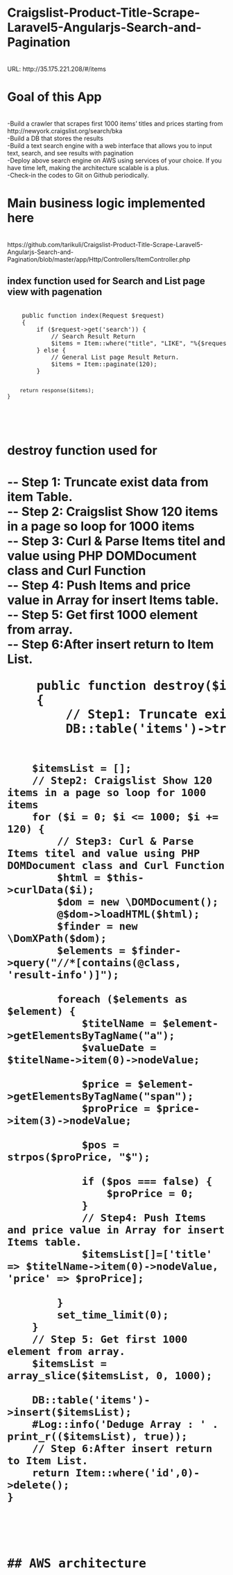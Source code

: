 <h1>Craigslist-Product-Title-Scrape-Laravel5-Angularjs-Search-and-Pagination</h1>
<br>
URL: http://35.175.221.208/#/items
<br>
<h1>Goal of this App</h1>
<br>
-Build a crawler that scrapes first 1000 items’ titles and prices starting from http://newyork.craigslist.org/search/bka
<br>
-Build a DB that stores the results
<br>
-Build a text search engine with a web interface that allows you to input text, search, and see results with pagination
<br>
-Deploy above search engine on AWS using services of your choice. If you have time left, making the architecture scalable is a plus.
<br>
-Check-in the codes to Git on Github periodically.
<br>

<h1>Main business logic implemented here</h1><br>
https://github.com/tarikuli/Craigslist-Product-Title-Scrape-Laravel5-Angularjs-Search-and-Pagination/blob/master/app/Http/Controllers/ItemController.php
<br>
<h2>index function used for Search and List page view with pagenation</h2>
<pre> 
    public function index(Request $request)
    {
        if ($request->get('search')) {
            // Search Result Return
            $items = Item::where("title", "LIKE", "%{$request->get('search')}%")->paginate(120);
        } else {
            // General List page Result Return.
            $items = Item::paginate(120);
        }
        
        return response($items);
    }
</pre>
<br>

<h1>destroy function used for<h1> 
-- Step 1: Truncate exist data from item Table.<br>
-- Step 2: Craigslist Show 120 items in a page so loop for 1000 items<br> 
-- Step 3: Curl & Parse Items titel and value using PHP  DOMDocument class and Curl Function<br>
-- Step 4: Push Items and price value in Array for insert Items table.<br>
-- Step 5: Get first 1000 element from array.<br>
-- Step 6:After insert return to Item List.<br>
<pre>
    public function destroy($id)
    {
        // Step1: Truncate exist data from item Table.
        DB::table('items')->truncate();
        
        $itemsList = [];
        // Step2: Craigslist Show 120 items in a page so loop for 1000 items 
        for ($i = 0; $i <= 1000; $i += 120) {
            // Step3: Curl & Parse Items titel and value using PHP  DOMDocument class and Curl Function
            $html = $this->curlData($i);
            $dom = new \DOMDocument();
            @$dom->loadHTML($html);
            $finder = new \DomXPath($dom);
            $elements = $finder->query("//*[contains(@class, 'result-info')]");
            
            foreach ($elements as $element) {
                $titelName = $element->getElementsByTagName("a");
                $valueDate = $titelName->item(0)->nodeValue;
                
                $price = $element->getElementsByTagName("span");
                $proPrice = $price->item(3)->nodeValue;
                
                $pos = strpos($proPrice, "$");
                
                if ($pos === false) {
                    $proPrice = 0;
                }
                // Step4: Push Items and price value in Array for insert Items table. 
                $itemsList[]=['title' => $titelName->item(0)->nodeValue, 'price' => $proPrice];
                
            }
            set_time_limit(0);
        }
        // Step 5: Get first 1000 element from array.
        $itemsList = array_slice($itemsList, 0, 1000); 
        
        DB::table('items')->insert($itemsList);
        #Log::info('Deduge Array : ' . print_r(($itemsList), true));
        // Step 6:After insert return to Item List.
        return Item::where('id',0)->delete();
    }
<pre>

## AWS architecture


